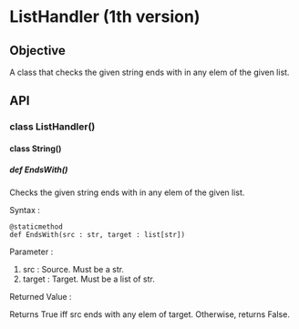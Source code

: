 # ListHandler (1th version)
## Objective
A class that checks the given string ends with in any elem of the given list.
## API
### class ListHandler()
#### class String()
##### def EndsWith()
Checks the given string ends with in any elem of the given list.

Syntax :

    @staticmethod
    def EndsWith(src : str, target : list[str])
        
Parameter : 
1. src : Source. Must be a str.
2. target : Target. Must be a list of str.

Returned Value :

Returns True iff src ends with any elem of target. Otherwise, returns False.
